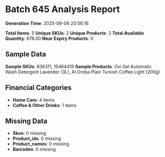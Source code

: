 # Batch 645 Analysis Report

**Generation Time**: 2025-08-06 20:56:16

**Total Items**: 5
**Unique SKUs**: 2
**Unique Products**: 2
**Total Available Quantity**: 676.00
**Near Expiry Products**: 0

## Sample Data
**Sample SKUs**: 836311, 15464419
**Sample Products**: Oxi Gel Automatic Wash Detergent Lavender (3L), Al Oroba Plain Turkish Coffee Light (200g)

## Financial Categories
- **Home Care**: 4 items
- **Coffee & Other Drinks**: 1 items

## Missing Data
- **Skus**: 0 missing
- **Product_ids**: 0 missing
- **Product_names**: 0 missing
- **Barcodes**: 0 missing
